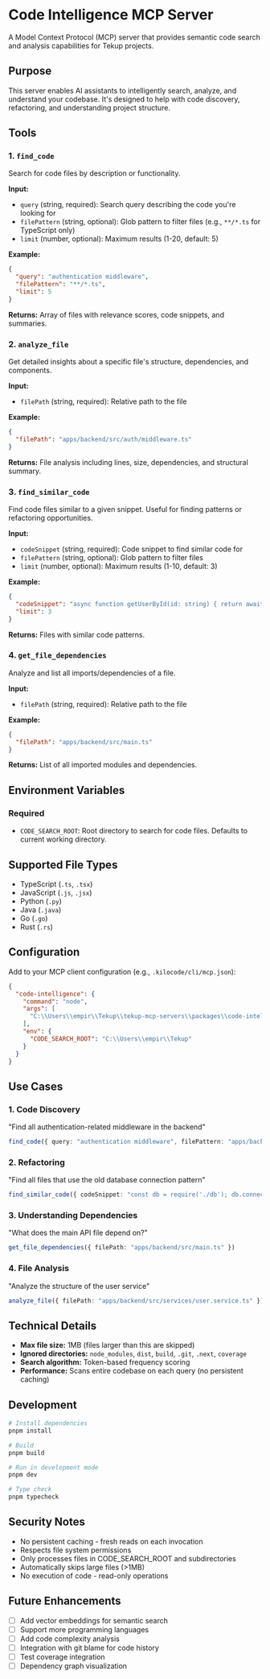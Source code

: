 # Code Intelligence MCP Server

A Model Context Protocol (MCP) server that provides semantic code search and analysis capabilities for Tekup projects.

## Purpose

This server enables AI assistants to intelligently search, analyze, and understand your codebase. It's designed to help with code discovery, refactoring, and understanding project structure.

## Tools

### 1. `find_code`

Search for code files by description or functionality.

**Input:**

- `query` (string, required): Search query describing the code you're looking for
- `filePattern` (string, optional): Glob pattern to filter files (e.g., `**/*.ts` for TypeScript only)
- `limit` (number, optional): Maximum results (1-20, default: 5)

**Example:**
```json
{
  "query": "authentication middleware",
  "filePattern": "**/*.ts",
  "limit": 5
}
```

**Returns:** Array of files with relevance scores, code snippets, and summaries.

### 2. `analyze_file`

Get detailed insights about a specific file's structure, dependencies, and components.

**Input:**

- `filePath` (string, required): Relative path to the file

**Example:**
```json
{
  "filePath": "apps/backend/src/auth/middleware.ts"
}
```

**Returns:** File analysis including lines, size, dependencies, and structural summary.

### 3. `find_similar_code`

Find code files similar to a given snippet. Useful for finding patterns or refactoring opportunities.

**Input:**

- `codeSnippet` (string, required): Code snippet to find similar code for
- `filePattern` (string, optional): Glob pattern to filter files
- `limit` (number, optional): Maximum results (1-10, default: 3)

**Example:**
```json
{
  "codeSnippet": "async function getUserById(id: string) { return await db.users.findUnique({ where: { id } }); }",
  "limit": 3
}
```

**Returns:** Files with similar code patterns.

### 4. `get_file_dependencies`

Analyze and list all imports/dependencies of a file.

**Input:**

- `filePath` (string, required): Relative path to the file

**Example:**
```json
{
  "filePath": "apps/backend/src/main.ts"
}
```

**Returns:** List of all imported modules and dependencies.

## Environment Variables

### Required

- `CODE_SEARCH_ROOT`: Root directory to search for code files. Defaults to current working directory.

## Supported File Types

- TypeScript (`.ts`, `.tsx`)
- JavaScript (`.js`, `.jsx`)
- Python (`.py`)
- Java (`.java`)
- Go (`.go`)
- Rust (`.rs`)

## Configuration

Add to your MCP client configuration (e.g., `.kilocode/cli/mcp.json`):

```json
{
  "code-intelligence": {
    "command": "node",
    "args": [
      "C:\\Users\\empir\\Tekup\\tekup-mcp-servers\\packages\\code-intelligence-mcp\\dist\\index.js"
    ],
    "env": {
      "CODE_SEARCH_ROOT": "C:\\Users\\empir\\Tekup"
    }
  }
}
```

## Use Cases

### 1. Code Discovery

"Find all authentication-related middleware in the backend"
```typescript
find_code({ query: "authentication middleware", filePattern: "apps/backend/**/*.ts" })
```

### 2. Refactoring

"Find all files that use the old database connection pattern"
```typescript
find_similar_code({ codeSnippet: "const db = require('./db'); db.connect();" })
```

### 3. Understanding Dependencies

"What does the main API file depend on?"
```typescript
get_file_dependencies({ filePath: "apps/backend/src/main.ts" })
```

### 4. File Analysis

"Analyze the structure of the user service"
```typescript
analyze_file({ filePath: "apps/backend/src/services/user.service.ts" })
```

## Technical Details

- **Max file size:** 1MB (files larger than this are skipped)
- **Ignored directories:** `node_modules`, `dist`, `build`, `.git`, `.next`, `coverage`
- **Search algorithm:** Token-based frequency scoring
- **Performance:** Scans entire codebase on each query (no persistent caching)

## Development

```bash
# Install dependencies
pnpm install

# Build
pnpm build

# Run in development mode
pnpm dev

# Type check
pnpm typecheck
```

## Security Notes

- No persistent caching - fresh reads on each invocation
- Respects file system permissions
- Only processes files in CODE_SEARCH_ROOT and subdirectories
- Automatically skips large files (>1MB)
- No execution of code - read-only operations

## Future Enhancements

- [ ] Add vector embeddings for semantic search
- [ ] Support more programming languages
- [ ] Add code complexity analysis
- [ ] Integration with git blame for code history
- [ ] Test coverage integration
- [ ] Dependency graph visualization
